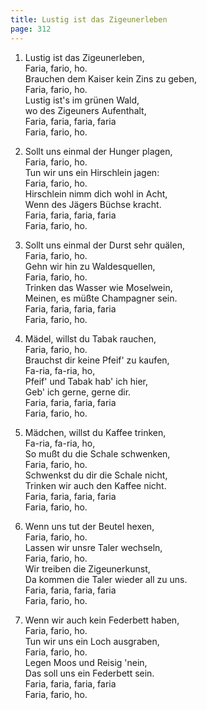 ```yaml
---
title: Lustig ist das Zigeunerleben
page: 312
---  
```



1. Lustig ist das Zigeunerleben,  
Faria, fario, ho.  
Brauchen dem Kaiser kein Zins zu geben,  
Faria, fario, ho.  
Lustig ist's im grünen Wald,  
wo des Zigeuners Aufenthalt,  
Faria, faria, faria, faria  
Faria, fario, ho.  


2. Sollt uns einmal der Hunger plagen,  
Faria, fario, ho.  
Tun wir uns ein Hirschlein jagen:  
Faria, fario, ho.  
Hirschlein nimm dich wohl in Acht,  
Wenn des Jägers Büchse kracht.  
Faria, faria, faria, faria  
Faria, fario, ho.  


3. Sollt uns einmal der Durst sehr quälen,  
Faria, fario, ho.  
Gehn wir hin zu Waldesquellen,  
Faria, fario, ho.  
Trinken das Wasser wie Moselwein,  
Meinen, es müßte Champagner sein.  
Faria, faria, faria, faria  
Faria, fario, ho.  


4. Mädel, willst du Tabak rauchen,  
Faria, fario, ho.  
Brauchst dir keine Pfeif' zu kaufen,  
Fa-ria, fa-ria, ho,  
Pfeif' und Tabak hab' ich hier,  
Geb' ich gerne, gerne dir.  
Faria, faria, faria, faria  
Faria, fario, ho.  


5. Mädchen, willst du Kaffee trinken,  
Fa-ria, fa-ria, ho,  
So mußt du die Schale schwenken,  
Faria, fario, ho.  
Schwenkst du dir die Schale nicht,  
Trinken wir auch den Kaffee nicht.  
Faria, faria, faria, faria  
Faria, fario, ho.  


6. Wenn uns tut der Beutel hexen,  
Faria, fario, ho.  
Lassen wir unsre Taler wechseln,  
Faria, fario, ho.  
Wir treiben die Zigeunerkunst,  
Da kommen die Taler wieder all zu uns.  
Faria, faria, faria, faria  
Faria, fario, ho.  


7. Wenn wir auch kein Federbett haben,  
Faria, fario, ho.  
Tun wir uns ein Loch ausgraben,  
Faria, fario, ho.  
Legen Moos und Reisig 'nein,  
Das soll uns ein Federbett sein.  
Faria, faria, faria, faria  
Faria, fario, ho.  
   